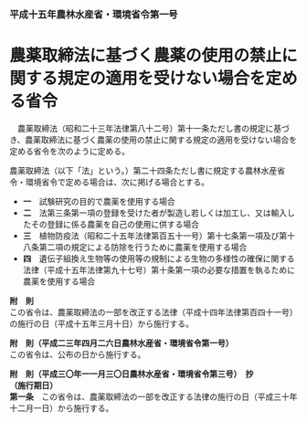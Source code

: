 ### 平成十五年農林水産省・環境省令第一号  
# 農薬取締法に基づく農薬の使用の禁止に関する規定の適用を受けない場合を定める省令  
　農薬取締法（昭和二十三年法律第八十二号）第十一条ただし書の規定に基づき、農薬取締法に基づく農薬の使用の禁止に関する規定の適用を受けない場合を定める省令を次のように定める。  
  
農薬取締法（以下「法」という。）第二十四条ただし書に規定する農林水産省令・環境省令で定める場合は、次に掲げる場合とする。  
* **一**　試験研究の目的で農薬を使用する場合  
* **二**　法第三条第一項の登録を受けた者が製造し若しくは加工し、又は輸入したその登録に係る農薬を自己の使用に供する場合  
* **三**　植物防疫法（昭和二十五年法律第百五十一号）第十七条第一項及び第十八条第二項の規定による防除を行うために農薬を使用する場合  
* **四**　遺伝子組換え生物等の使用等の規制による生物の多様性の確保に関する法律（平成十五年法律第九十七号）第十条第一項の必要な措置を執るために農薬を使用する場合  
  
**附　則**  
この省令は、農薬取締法の一部を改正する法律（平成十四年法律第百四十一号）の施行の日（平成十五年三月十日）から施行する。  
  
**附　則（平成二三年四月二六日農林水産省・環境省令第一号）**  
この省令は、公布の日から施行する。  
  
**附　則（平成三〇年一一月三〇日農林水産省・環境省令第三号）　抄**  
**（施行期日）**  
**第一条**　この省令は、農薬取締法の一部を改正する法律の施行の日（平成三十年十二月一日）から施行する。  
  
